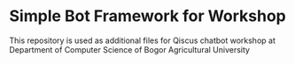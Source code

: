 # Simple Bot Framework for Workshop

This repository is used as additional files for Qiscus chatbot workshop at Department of Computer Science of Bogor Agricultural University
